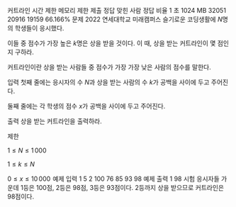 커트라인
시간 제한 메모리 제한 제출 정답 맞힌 사람 정답 비율
1 초 1024 MB 32051 20916 19159 66.166%
문제
2022 연세대학교 미래캠퍼스 슬기로운 코딩생활에
$N$명의 학생들이 응시했다.

이들 중 점수가 가장 높은
$k$명은 상을 받을 것이다. 이 때, 상을 받는 커트라인이 몇 점인지 구하라.

커트라인이란 상을 받는 사람들 중 점수가 가장 가장 낮은 사람의 점수를 말한다.

입력
첫째 줄에는 응시자의 수
$N$과 상을 받는 사람의 수
$k$가 공백을 사이에 두고 주어진다.

둘째 줄에는 각 학생의 점수
$x$가 공백을 사이에 두고 주어진다.

출력
상을 받는 커트라인을 출력하라.

제한

$1 ≤ N ≤ 1\,000$

$1 ≤ k ≤ N$

$0 ≤ x ≤ 10\,000$ 
예제 입력 1
5 2
100 76 85 93 98
예제 출력 1
98
시험 응시자들 가운데 1등은 100점, 2등은 98점, 3등은 93점이다. 2등까지 상을 받으므로 커트라인은 98점이다.
